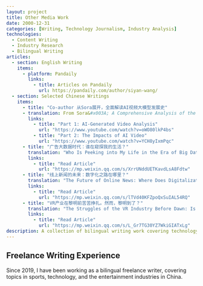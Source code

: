 ```yaml
---
layout: project
title: Other Media Work
date: 2000-12-31
categories: [Writing, Technology Journalism, Industry Analysis]
technologies:
  - Content Writing
  - Industry Research
  - Bilingual Writing
articles:
  - section: English Writing
    items:
      - platform: Pandaily
        links:
          - title: Articles on Pandaily
            url: https://pandaily.com/author/siyan-wang/
  - section: Selected Chinese Writings
    items:
      - title: "Co-author 从Sora展开，全面解读AI视频大模型发展史"
      - translation: From Sora&#x003A; A Comprehensive Analysis of the Development History of AI Video-Generation Models
        links:
          - title: "Part 1: AI-Generated Video Analysis"
            url: "https://www.youtube.com/watch?v=oWO80lkP4bs"
          - title: "Part 2: The Impacts of AI Video"
            url: "https://www.youtube.com/watch?v=YCH8yIxmPqc"
      - title: "广告大数据时代：谁在窥探我的生活？"
        translation: "Who Is Peeking into My Life in the Era of Big Data Advertising?"
        links:
          - title: "Read Article"
            url: "https://mp.weixin.qq.com/s/XrrUNddUETKavdLsA8Fdtw"
      - title: "线上新闻的未来：数字化之路在哪里？"
        translation: "The Future of Online News: Where Does Digitalization Lead?"
        links:
          - title: "Read Article"
            url: "https://mp.weixin.qq.com/s/lTVd40KFZpoQxSuIAL54RQ"
      - title: "VR产业在黎明前苦苦挣扎。然而，黎明到了？"
        translation: "The Struggles of the VR Industry Before Dawn: Is the Dawn Finally Here?"
        links:
          - title: "Read Article"
            url: "https://mp.weixin.qq.com/s/L_Gr7TG30YZ7WkiGIATxLg"
description: A collection of bilingual writing work covering technology, sports, and entertainment industries in China since 2019.
---
```


## Freelance Writing Experience

Since 2019, I have been working as a bilingual freelance writer, covering topics in sports, technology, and the entertainment industries in China.